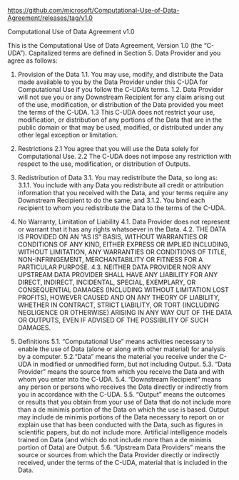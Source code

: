 https://github.com/microsoft/Computational-Use-of-Data-Agreement/releases/tag/v1.0

Computational Use of Data Agreement v1.0

This is the Computational Use of Data Agreement, Version 1.0 (the “C-UDA”). Capitalized terms are defined in Section 5. Data Provider and you agree as follows:

1.	Provision of the Data
 	1.1. You may use, modify, and distribute the Data made available to you by the Data Provider under this C-UDA for Computational Use if you follow the C-UDA’s terms.
 	1.2. Data Provider will not sue you or any Downstream Recipient for any claim arising out of the use, modification, or distribution of the Data provided you meet the terms of the C-UDA.
 	1.3 This C-UDA does not restrict your use, modification, or distribution of any portions of the Data that are in the public domain or that may be used, modified, or distributed under any other legal exception or limitation.

2.	Restrictions
 	2.1 You agree that you will use the Data solely for Computational Use.
 	2.2 The C-UDA does not impose any restriction with respect to the use, modification, or distribution of Outputs.

3.	Redistribution of Data
 	3.1. You may redistribute the Data, so long as:
 	3.1.1. You include with any Data you redistribute all credit or attribution information that you received with the Data, and your terms require any Downstream Recipient to do the same; and
 	3.1.2. You bind each recipient to whom you redistribute the Data to the terms of the C-UDA.

4.	No Warranty, Limitation of Liability
 	4.1. Data Provider does not represent or warrant that it has any rights whatsoever in the Data.
 	4.2. THE DATA IS PROVIDED ON AN “AS IS” BASIS, WITHOUT WARRANTIES OR CONDITIONS OF ANY KIND, EITHER EXPRESS OR IMPLIED INCLUDING, WITHOUT LIMITATION, ANY WARRANTIES OR CONDITIONS OF TITLE, NON-INFRINGEMENT, MERCHANTABILITY OR FITNESS FOR A PARTICULAR PURPOSE.
 	4.3. NEITHER DATA PROVIDER NOR ANY UPSTREAM DATA PROVIDER SHALL HAVE ANY LIABILITY FOR ANY DIRECT, INDIRECT, INCIDENTAL, SPECIAL, EXEMPLARY, OR CONSEQUENTIAL DAMAGES (INCLUDING WITHOUT LIMITATION LOST PROFITS), HOWEVER CAUSED AND ON ANY THEORY OF LIABILITY, WHETHER IN CONTRACT, STRICT LIABILITY, OR TORT (INCLUDING NEGLIGENCE OR OTHERWISE) ARISING IN ANY WAY OUT OF THE DATA OR OUTPUTS, EVEN IF ADVISED OF THE POSSIBILITY OF SUCH DAMAGES.

5.	Definitions
 	5.1. “Computational Use” means activities necessary to enable the use of Data (alone or along with other material) for analysis by a computer.
 	5.2.“Data” means the material you receive under the C-UDA in modified or unmodified form, but not including Output.
 	5.3. “Data Provider” means the source from which you receive the Data and with whom you enter into the C-UDA.
 	5.4. “Downstream Recipient” means any person or persons who receives the Data directly or indirectly from you in accordance with the C-UDA.
 	5.5. “Output” means the outcomes or results that you obtain from your use of Data that do not include more than a de minimis portion of the Data on which the use is based. Output may include de minimis portions of the Data necessary to report on or explain use that has been conducted with the Data, such as figures in scientific papers, but do not include more. Artificial intelligence models trained on Data (and which do not include more than a de minimis portion of Data) are Output.
 	5.6. “Upstream Data Providers” means the source or sources from which the Data Provider directly or indirectly received, under the terms of the C-UDA, material that is included in the Data.
